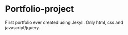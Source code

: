 # Portfolio-project
First portfolio ever created using Jekyll. Only html, css and javascript/jquery.
